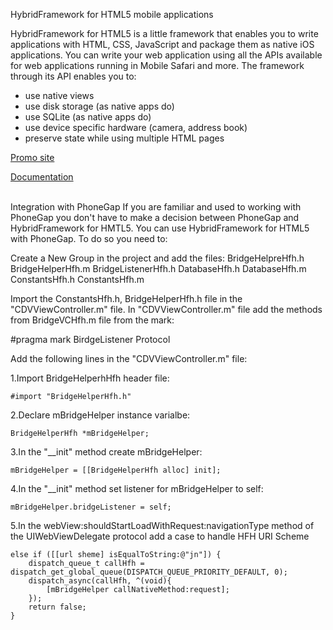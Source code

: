 HybridFramework for HTML5 mobile applications

HybridFramework for HTML5 is a little framework that enables you to write applications with HTML, CSS, JavaScript and package them as native iOS applications. You can write your web application using all the APIs available for web applications running in Mobile Safari and more.
The framework through its API enables you to:
- use native views
- use disk storage (as native apps do)
- use SQLite (as native apps do)
- use device specific hardware (camera, address book)
- preserve state while using multiple HTML pages

<p><a href="http://toci16.wix.com/hybridframework">Promo site</a></p>
<p><a href="http://techzealous.net46.net/hfh/">Documentation</a></p>

<br>
Integration with PhoneGap
If you are familiar and used to working with PhoneGap you don't have to make a decision between PhoneGap and HybridFramework for HMTL5. You can use HybridFramework for HTML5 with PhoneGap.
To do so you need to:

Create a New Group in the project and add the files:
BridgeHelpreHfh.h
BridgeHelperHfh.m
BridgeListenerHfh.h
DatabaseHfh.h
DatabaseHfh.m
ConstantsHfh.h
ConstantsHfh.m

Import the ConstantsHfh.h, BridgeHelperHfh.h file in the "CDVViewController.m" file.
In "CDVViewController.m" file add the methods from BridgeVCHfh.m file from the mark:<br>
<p>&#35;pragma mark BirdgeListener Protocol</p>


Add the following lines in the "CDVViewController.m" file:

1.Import BridgeHelperhHfh header file:

	#import "BridgeHelperHfh.h"


2.Declare mBridgeHelper instance varialbe:

	BridgeHelperHfh *mBridgeHelper;


3.In the "__init" method create mBridgeHelper:

	mBridgeHelper = [[BridgeHelperHfh alloc] init];


4.In the "__init" method set listener for mBridgeHelper to self:

    mBridgeHelper.bridgeListener = self;



5.In the webView:shouldStartLoadWithRequest:navigationType method of the UIWebViewDelegate protocol add a case to handle
HFH URI Scheme

	else if ([[url sheme] isEqualToString:@"jn"]) {
		dispatch_queue_t callHfh = dispatch_get_global_queue(DISPATCH_QUEUE_PRIORITY_DEFAULT, 0);
    	dispatch_async(callHfh, ^(void){
   			[mBridgeHelper callNativeMethod:request];
  	  	});
    	return false;
	}
